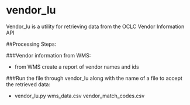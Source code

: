 # vendor_lu
Vendor_lu is a utility for retrieving data from the OCLC Vendor Information API

##Processing Steps:

###Vendor information from WMS:

* from WMS create a report of vendor names and ids

###Run the file through vendor_lu along with the name of a file to accept the retrieved data:

* vendor_lu.py wms_data.csv vendor_match_codes.csv

